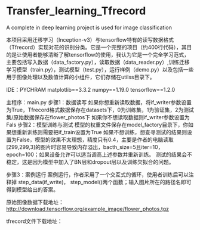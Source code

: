 # Transfer_learning_Tfrecord
A complete in deep learning project is used for image classification

本项目采用迁移学习（Inception-v3）与tensorflow特有的读写数据格式（Tfrecord）实现对花的识别分类。它是一个完整的项目（约400行代码），其目的是让使用者能够清晰了解tensorflow的使用，我认为它是一个完全学习范式，主要包括写入数据（data_factory.py），读取数据（data_reader.py）,训练迁移学习模型（train.py），测试模型（test.py），运行样例（demo.py）以及包括一些用于图像处理以及数值计算的小组件，它们存储在utilss目录下。

IDE：PYCHRAM
matplotlib==3.3.2
numpy==1.19.0
tensorflow==1.2.0

主程序：main.py
步骤1：数据读写
如果你想重新读取数据，将if_writer参数设置为True，Tfrecord格式数据保存在datasets下，0为训练集，1为验证集，2为测试集/原始数据保存在flower_photos下
如果你不想读取数据则if_writer参数设置为Fals
步骤2：模型训练与测试
模型的权重文件保存在model_factory目录下，你如果想重新训练则需要把if_train设置为True
如果不想训练，想查寻测试的结果则设置为False，模型的效果不太理想，精度只有0.4，主要是作者的电脑读取[299,299,3]的图片时容易导致内存溢出，bacth_size=5且iter=10，epoch=100；如果设备允许可以适当调高上述参数并重新训练。
测试的结果会不稳定，这是因为模型中加入了BN层和dropout层以及训练欠拟合的问题。

步骤3：案例运行
案例运行，作者采用了一个交互式的循环，使用者训练后可以注释掉 step_data(if_write)， step_model()两个函数；输入图片所在的路径名即可得到模型给出的答案。

原始图像数据下载地址：http://download.tensorflow.org/example_image/flower_photos.tgz

tfrecord文件下载地址：
